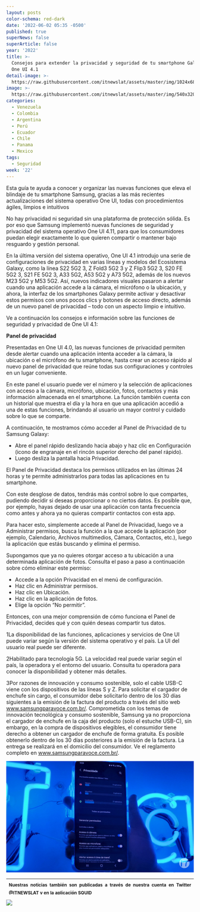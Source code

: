 ```yaml
---
layout: posts
color-schema: red-dark
date: '2022-06-02 05:35 -0500'
published: true
superNews: false
superArticle: false
year: '2022'
title: >-
  Consejos para extender la privacidad y seguridad de tu smartphone Galaxy con
  One UI 4.1
detail-image: >-
  https://raw.githubusercontent.com/itnewslat/assets/master/img/1024x680/configuracion-celular-g.jpg
image: >-
  https://raw.githubusercontent.com/itnewslat/assets/master/img/540x320/configuracion-celular-p.jpg
categories:
  - Venezuela
  - Colombia
  - Argentina
  - Perú
  - Ecuador
  - Chile
  - Panama
  - Mexico
tags:
  - Seguridad
week: '22'
---
```

Esta guía te ayuda a conocer y organizar las nuevas funciones que eleva el blindaje de tu smartphone Samsung, gracias a las más recientes actualizaciones del sistema operativo One UI, todas con procedimientos ágiles, limpios e intuitivos

No hay privacidad ni seguridad sin una plataforma de protección sólida. Es por eso que Samsung implementó nuevas funciones de seguridad y privacidad del sistema operativo One UI 4.11, para que los consumidores puedan elegir exactamente lo que quieren compartir o mantener bajo resguardo y gestión personal.
 
En la última versión del sistema operativo, One UI 4.1 introdujo una serie de configuraciones de privacidad en varias líneas y modelos del Ecosistema Galaxy, como la línea S22 5G2 3, Z Fold3 5G2 3 y Z Flip3 5G2 3, S20 FE 5G2 3, S21 FE 5G2 3, A33 5G2, A53 5G2 y A73 5G2, además de los nuevos M23 5G2 y M53 5G2. Así, nuevos indicadores visuales pasaron a alertar cuando una aplicación accede a la cámara, el micrófono o la ubicación, y ahora, la interfaz de los smartphones Galaxy permite activar y desactivar estos permisos con unos pocos clics y botones de acceso directo, además de un nuevo panel de privacidad – todo con un aspecto limpio e intuitivo.
 
Ve a continuación los consejos e información sobre las funciones de seguridad y privacidad de One UI 4.1:

**Panel de privacidad**
 
Presentadas en One UI 4.0, las nuevas funciones de privacidad permiten desde alertar cuando una aplicación intenta acceder a la cámara, la ubicación o el micrófono de tu smartphone, hasta crear un acceso rápido al nuevo panel de privacidad que reúne todas sus configuraciones y controles en un lugar conveniente.
 
En este panel el usuario puede ver el número y la selección de aplicaciones con acceso a la cámara, micrófono, ubicación, fotos, contactos y más información almacenada en el smartphone. La función también cuenta con un historial que muestra el día y la hora en que una aplicación accedió a una de estas funciones, brindando al usuario un mayor control y cuidado sobre lo que se comparte.
 
A continuación, te mostramos cómo acceder al Panel de Privacidad de tu Samsung Galaxy:
 
- Abre el panel rápido deslizando hacia abajo y haz clic en Configuración (icono de engranaje en el rincón superior derecho del panel rápido).
- Luego desliza la pantalla hacia Privacidad.

 
El Panel de Privacidad destaca los permisos utilizados en las últimas 24 horas y te permite administrarlos para todas las aplicaciones en tu smartphone.
 
Con este desglose de datos, tendrás más control sobre lo que compartes, pudiendo decidir si deseas proporcionar o no ciertos datos. Es posible que, por ejemplo, hayas dejado de usar una aplicación con tanta frecuencia como antes y ahora ya no quieras compartir contactos con esta app.
 
Para hacer esto, simplemente accede al Panel de Privacidad, luego ve a Administrar permisos, busca la función a la que accede la aplicación (por ejemplo, Calendario, Archivos multimedios, Cámara, Contactos, etc.), luego la aplicación que estás buscando y elimina el permiso.
 
Supongamos que ya no quieres otorgar acceso a tu ubicación a una determinada aplicación de fotos. Consulta el paso a paso a continuación sobre cómo eliminar este permiso:
 
- Accede a la opción Privacidad en el menú de configuración.
- Haz clic en Administrar permisos.
- Haz clic en Ubicación.
- Haz clic en la aplicación de fotos.
- Elige la opción “No permitir”.
 
Entonces, con una mejor comprensión de cómo funciona el Panel de Privacidad, decides qué y con quién deseas compartir tus datos.

1La disponibilidad de las funciones, aplicaciones y servicios de One UI puede variar según la versión del sistema operativo y el país. La UI del usuario real puede ser diferente.
 
2Habilitado para tecnología 5G. La velocidad real puede variar según el país, la operadora y el entorno del usuario. Consulta tu operadora para conocer la disponibilidad y obtener más detalles.
 
3Por razones de innovación y consumo sostenible, solo el cable USB-C viene con los dispositivos de las líneas S y Z. Para solicitar el cargador de enchufe sin cargo, el consumidor debe solicitarlo dentro de los 30 días siguientes a la emisión de la factura del producto a través del sitio web www.samsungparavoce.com.br/.
Comprometida con los temas de innovación tecnológica y consumo sostenible, Samsung ya no proporciona el cargador de enchufe en la caja del producto (solo el estuche USB-C), sin embargo, en la compra de dispositivos elegibles, el consumidor tiene derecho a obtener un cargador de enchufe de forma gratuita. Es posible obtenerlo dentro de los 30 días posteriores a la emisión de la factura. La entrega se realizará en el domicilio del consumidor. Ve el reglamento completo en www.samsungparavoce.com.br/.

![](https://raw.githubusercontent.com/itnewslat/assets/master/img/540x320/configuracion-celular-p.jpg)

<table style="height: 42px;" width="569">
<tbody>
<tr>
<td style="text-align: justify;"><sub><strong>Nuestras noticias también son publicadas a través de nuestra cuenta en Twitter <a href="https://twitter.com/itnewslat?lang=es">@ITNEWSLAT</a> y en la aplicación <a href="https://squidapp.co/en/">SQUID</a></strong></sub></td>
</tr>
</tbody>
</table>

<img src="https://tracker.metricool.com/c3po.jpg?hash=56f88a41e39ab42c063cc51676587a04"/>
